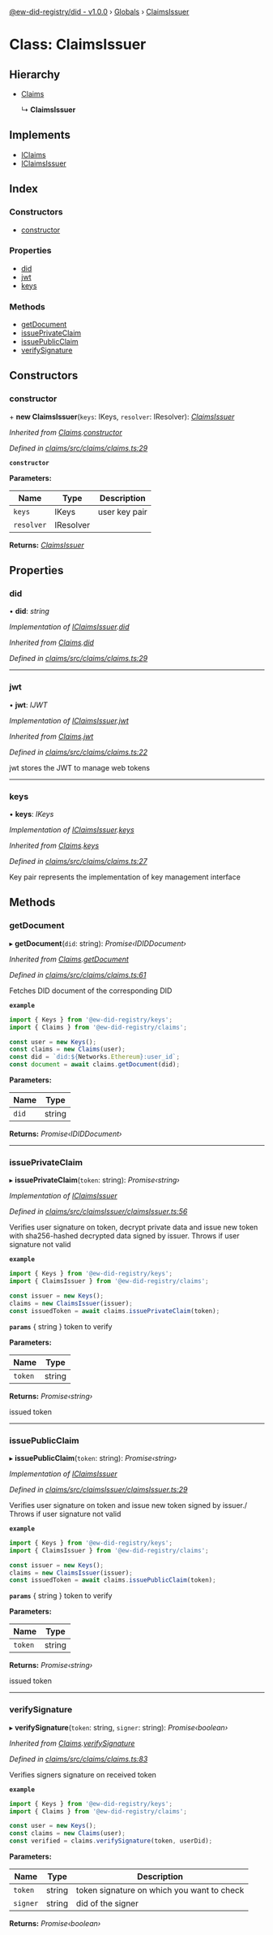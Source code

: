 [@ew-did-registry/did - v1.0.0](../README.md) › [Globals](../globals.md) › [ClaimsIssuer](claimsissuer.md)

# Class: ClaimsIssuer

## Hierarchy

* [Claims](claims.md)

  ↳ **ClaimsIssuer**

## Implements

* [IClaims](../interfaces/iclaims.md)
* [IClaimsIssuer](../interfaces/iclaimsissuer.md)

## Index

### Constructors

* [constructor](claimsissuer.md#constructor)

### Properties

* [did](claimsissuer.md#did)
* [jwt](claimsissuer.md#jwt)
* [keys](claimsissuer.md#keys)

### Methods

* [getDocument](claimsissuer.md#getdocument)
* [issuePrivateClaim](claimsissuer.md#issueprivateclaim)
* [issuePublicClaim](claimsissuer.md#issuepublicclaim)
* [verifySignature](claimsissuer.md#verifysignature)

## Constructors

###  constructor

\+ **new ClaimsIssuer**(`keys`: IKeys, `resolver`: IResolver): *[ClaimsIssuer](claimsissuer.md)*

*Inherited from [Claims](claims.md).[constructor](claims.md#constructor)*

*Defined in [claims/src/claims/claims.ts:29](https://github.com/energywebfoundation/ew-did-registry/blob/1ed60e5/packages/claims/src/claims/claims.ts#L29)*

**`constructor`** 

**Parameters:**

Name | Type | Description |
------ | ------ | ------ |
`keys` | IKeys | user key pair |
`resolver` | IResolver |   |

**Returns:** *[ClaimsIssuer](claimsissuer.md)*

## Properties

###  did

• **did**: *string*

*Implementation of [IClaimsIssuer](../interfaces/iclaimsissuer.md).[did](../interfaces/iclaimsissuer.md#did)*

*Inherited from [Claims](claims.md).[did](claims.md#did)*

*Defined in [claims/src/claims/claims.ts:29](https://github.com/energywebfoundation/ew-did-registry/blob/1ed60e5/packages/claims/src/claims/claims.ts#L29)*

___

###  jwt

• **jwt**: *IJWT*

*Implementation of [IClaimsIssuer](../interfaces/iclaimsissuer.md).[jwt](../interfaces/iclaimsissuer.md#jwt)*

*Inherited from [Claims](claims.md).[jwt](claims.md#jwt)*

*Defined in [claims/src/claims/claims.ts:22](https://github.com/energywebfoundation/ew-did-registry/blob/1ed60e5/packages/claims/src/claims/claims.ts#L22)*

jwt stores the JWT to manage web tokens

___

###  keys

• **keys**: *IKeys*

*Implementation of [IClaimsIssuer](../interfaces/iclaimsissuer.md).[keys](../interfaces/iclaimsissuer.md#keys)*

*Inherited from [Claims](claims.md).[keys](claims.md#keys)*

*Defined in [claims/src/claims/claims.ts:27](https://github.com/energywebfoundation/ew-did-registry/blob/1ed60e5/packages/claims/src/claims/claims.ts#L27)*

Key pair represents the implementation of key management interface

## Methods

###  getDocument

▸ **getDocument**(`did`: string): *Promise‹IDIDDocument›*

*Inherited from [Claims](claims.md).[getDocument](claims.md#getdocument)*

*Defined in [claims/src/claims/claims.ts:61](https://github.com/energywebfoundation/ew-did-registry/blob/1ed60e5/packages/claims/src/claims/claims.ts#L61)*

Fetches DID document of the corresponding DID

**`example`** 
```typescript
import { Keys } from '@ew-did-registry/keys';
import { Claims } from '@ew-did-registry/claims';

const user = new Keys();
const claims = new Claims(user);
const did = `did:${Networks.Ethereum}:user_id`;
const document = await claims.getDocument(did);
```

**Parameters:**

Name | Type |
------ | ------ |
`did` | string |

**Returns:** *Promise‹IDIDDocument›*

___

###  issuePrivateClaim

▸ **issuePrivateClaim**(`token`: string): *Promise‹string›*

*Implementation of [IClaimsIssuer](../interfaces/iclaimsissuer.md)*

*Defined in [claims/src/claimsIssuer/claimsIssuer.ts:56](https://github.com/energywebfoundation/ew-did-registry/blob/1ed60e5/packages/claims/src/claimsIssuer/claimsIssuer.ts#L56)*

Verifies user signature on token, decrypt private data and issue new token
with sha256-hashed decrypted data signed by issuer. Throws if user
signature not valid

**`example`** 
```typescript
import { Keys } from '@ew-did-registry/keys';
import { ClaimsIssuer } from '@ew-did-registry/claims';

const issuer = new Keys();
claims = new ClaimsIssuer(issuer);
const issuedToken = await claims.issuePrivateClaim(token);
```

**`params`** { string } token to verify

**Parameters:**

Name | Type |
------ | ------ |
`token` | string |

**Returns:** *Promise‹string›*

issued token

___

###  issuePublicClaim

▸ **issuePublicClaim**(`token`: string): *Promise‹string›*

*Implementation of [IClaimsIssuer](../interfaces/iclaimsissuer.md)*

*Defined in [claims/src/claimsIssuer/claimsIssuer.ts:29](https://github.com/energywebfoundation/ew-did-registry/blob/1ed60e5/packages/claims/src/claimsIssuer/claimsIssuer.ts#L29)*

Verifies user signature on token and issue new token signed by issuer./
Throws if user signature not valid

**`example`** 
```typescript
import { Keys } from '@ew-did-registry/keys';
import { ClaimsIssuer } from '@ew-did-registry/claims';

const issuer = new Keys();
claims = new ClaimsIssuer(issuer);
const issuedToken = await claims.issuePublicClaim(token);
```

**`params`** { string } token to verify

**Parameters:**

Name | Type |
------ | ------ |
`token` | string |

**Returns:** *Promise‹string›*

issued token

___

###  verifySignature

▸ **verifySignature**(`token`: string, `signer`: string): *Promise‹boolean›*

*Inherited from [Claims](claims.md).[verifySignature](claims.md#verifysignature)*

*Defined in [claims/src/claims/claims.ts:83](https://github.com/energywebfoundation/ew-did-registry/blob/1ed60e5/packages/claims/src/claims/claims.ts#L83)*

Verifies signers signature on received token

**`example`** 
```typescript
import { Keys } from '@ew-did-registry/keys';
import { Claims } from '@ew-did-registry/claims';

const user = new Keys();
const claims = new Claims(user);
const verified = claims.verifySignature(token, userDid);
```

**Parameters:**

Name | Type | Description |
------ | ------ | ------ |
`token` | string | token signature on which you want to check |
`signer` | string | did of the signer  |

**Returns:** *Promise‹boolean›*
